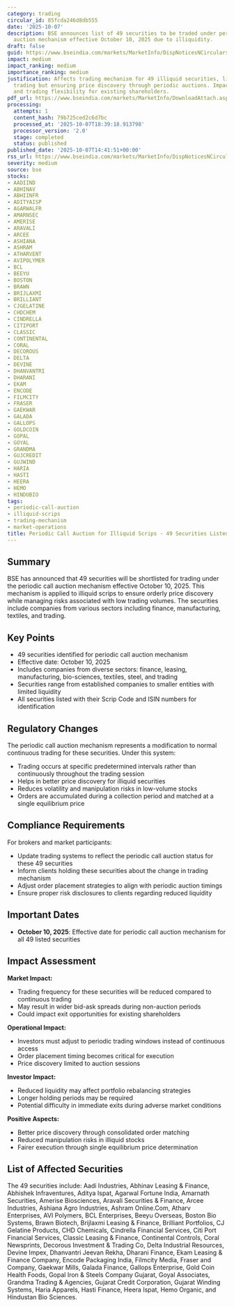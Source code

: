 ```yaml
---
category: trading
circular_id: 85fcda246d8db555
date: '2025-10-07'
description: BSE announces list of 49 securities to be traded under periodic call
  auction mechanism effective October 10, 2025 due to illiquidity.
draft: false
guid: https://www.bseindia.com/markets/MarketInfo/DispNoticesNCirculars.aspx?Noticeid={31A0405D-6125-42EC-B272-28E0045AC6CE}&noticeno=20251007-66&dt=10/07/2025&icount=66&totcount=79&flag=0
impact: medium
impact_ranking: medium
importance_ranking: medium
justification: Affects trading mechanism for 49 illiquid securities, limiting continuous
  trading but ensuring price discovery through periodic auctions. Impacts liquidity
  and trading flexibility for existing shareholders.
pdf_url: https://www.bseindia.com/markets/MarketInfo/DownloadAttach.aspx?id=20251007-66&attachedId=6aabf635-dfd7-4b7d-a1b9-63f54fba3706
processing:
  attempts: 1
  content_hash: 79b725ced2c6d7bc
  processed_at: '2025-10-07T18:39:18.913798'
  processor_version: '2.0'
  stage: completed
  status: published
published_date: '2025-10-07T14:41:51+00:00'
rss_url: https://www.bseindia.com/markets/MarketInfo/DispNoticesNCirculars.aspx?Noticeid={31A0405D-6125-42EC-B272-28E0045AC6CE}&noticeno=20251007-66&dt=10/07/2025&icount=66&totcount=79&flag=0
severity: medium
source: bse
stocks:
- AADIIND
- ABHINAV
- ABHIINFR
- ADITYAISP
- AGARWALFR
- AMARNSEC
- AMERISE
- ARAVALI
- ARCEE
- ASHIANA
- ASHRAM
- ATHARVENT
- AVIPOLYMER
- BCL
- BEEYU
- BOSTON
- BRAWN
- BRIJLAXMI
- BRILLIANT
- CJGELATINE
- CHDCHEM
- CINDRELLA
- CITIPORT
- CLASSIC
- CONTINENTAL
- CORAL
- DECOROUS
- DELTA
- DEVINE
- DHANVANTRI
- DHARANI
- EKAM
- ENCODE
- FILMCITY
- FRASER
- GAEKWAR
- GALADA
- GALLOPS
- GOLDCOIN
- GOPAL
- GOYAL
- GRANDMA
- GUJCREDIT
- GUJWIND
- HARIA
- HASTI
- HEERA
- HEMO
- HINDUBIO
tags:
- periodic-call-auction
- illiquid-scrips
- trading-mechanism
- market-operations
title: Periodic Call Auction for Illiquid Scrips - 49 Securities Listed
---
```


## Summary

BSE has announced that 49 securities will be shortlisted for trading under the periodic call auction mechanism effective October 10, 2025. This mechanism is applied to illiquid scrips to ensure orderly price discovery while managing risks associated with low trading volumes. The securities include companies from various sectors including finance, manufacturing, textiles, and trading.

## Key Points

- 49 securities identified for periodic call auction mechanism
- Effective date: October 10, 2025
- Includes companies from diverse sectors: finance, leasing, manufacturing, bio-sciences, textiles, steel, and trading
- Securities range from established companies to smaller entities with limited liquidity
- All securities listed with their Scrip Code and ISIN numbers for identification

## Regulatory Changes

The periodic call auction mechanism represents a modification to normal continuous trading for these securities. Under this system:

- Trading occurs at specific predetermined intervals rather than continuously throughout the trading session
- Helps in better price discovery for illiquid securities
- Reduces volatility and manipulation risks in low-volume stocks
- Orders are accumulated during a collection period and matched at a single equilibrium price

## Compliance Requirements

For brokers and market participants:

- Update trading systems to reflect the periodic call auction status for these 49 securities
- Inform clients holding these securities about the change in trading mechanism
- Adjust order placement strategies to align with periodic auction timings
- Ensure proper risk disclosures to clients regarding reduced liquidity

## Important Dates

- **October 10, 2025**: Effective date for periodic call auction mechanism for all 49 listed securities

## Impact Assessment

**Market Impact:**
- Trading frequency for these securities will be reduced compared to continuous trading
- May result in wider bid-ask spreads during non-auction periods
- Could impact exit opportunities for existing shareholders

**Operational Impact:**
- Investors must adjust to periodic trading windows instead of continuous access
- Order placement timing becomes critical for execution
- Price discovery limited to auction sessions

**Investor Impact:**
- Reduced liquidity may affect portfolio rebalancing strategies
- Longer holding periods may be required
- Potential difficulty in immediate exits during adverse market conditions

**Positive Aspects:**
- Better price discovery through consolidated order matching
- Reduced manipulation risks in illiquid stocks
- Fairer execution through single equilibrium price determination

## List of Affected Securities

The 49 securities include: Aadi Industries, Abhinav Leasing & Finance, Abhishek Infraventures, Aditya Ispat, Agarwal Fortune India, Amarnath Securities, Amerise Biosciences, Aravali Securities & Finance, Arcee Industries, Ashiana Agro Industries, Ashram Online.Com, Atharv Enterprises, AVI Polymers, BCL Enterprises, Beeyu Overseas, Boston Bio Systems, Brawn Biotech, Brijlaxmi Leasing & Finance, Brilliant Portfolios, CJ Gelatine Products, CHD Chemicals, Cindrella Financial Services, Citi Port Financial Services, Classic Leasing & Finance, Continental Controls, Coral Newsprints, Decorous Investment & Trading Co, Delta Industrial Resources, Devine Impex, Dhanvantri Jeevan Rekha, Dharani Finance, Ekam Leasing & Finance Company, Encode Packaging India, Filmcity Media, Fraser and Company, Gaekwar Mills, Galada Finance, Gallops Enterprise, Gold Coin Health Foods, Gopal Iron & Steels Company Gujarat, Goyal Associates, Grandma Trading & Agencies, Gujarat Credit Corporation, Gujarat Winding Systems, Haria Apparels, Hasti Finance, Heera Ispat, Hemo Organic, and Hindustan Bio Sciences.